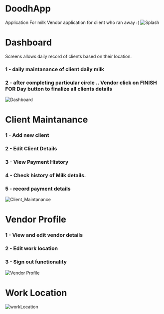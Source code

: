 # DoodhApp
Application For milk Vendor
application for client who ran away :(
![Splash](https://firebasestorage.googleapis.com/v0/b/doodh-60227.appspot.com/o/Github%2FScreenshot_2019-09-10-21-56-50-317_com.multirest.vishalverma.doodhmaster.png?alt=media&token=8e9669fb-5d45-4058-abd8-0608cfdb318e)

# Dashboard
Screens allows daily record of clients based on their location.
### 1 - daily maintanance of client daily milk
### 2 -  after completing particular circle .. Vendor click on FINISH FOR Day button to finalize all clients details
![Dashboard](https://firebasestorage.googleapis.com/v0/b/doodh-60227.appspot.com/o/Github%2FScreenshot_2019-09-10-21-51-03-376_com.multirest.vishalverma.doodhmaster.png?alt=media&token=8d8a086c-1f89-42be-8899-68a72760c808)

# Client Maintanance
### 1 - Add new client
### 2 - Edit Client Details
### 3 - View Payment History
### 4 - Check history of Milk details.
### 5 - record payment details
![Client_Maintanance](https://firebasestorage.googleapis.com/v0/b/doodh-60227.appspot.com/o/Github%2FScreenshot_2019-09-10-21-51-03-376_com.multirest.vishalverma.doodhmaster.png?alt=media&token=8d8a086c-1f89-42be-8899-68a72760c808)

# Vendor Profile

### 1 - View and edit vendor details
### 2 - Edit work location
### 3 - Sign out functionality
![Vendor Profile](https://firebasestorage.googleapis.com/v0/b/doodh-60227.appspot.com/o/Github%2FScreenshot_2019-09-10-21-51-13-984_com.multirest.vishalverma.doodhmaster.png?alt=media&token=be1521a8-96a4-4d76-b71c-d094e5174c22)

# Work Location
![workLocation](https://firebasestorage.googleapis.com/v0/b/doodh-60227.appspot.com/o/Github%2FScreenshot_2019-09-10-21-51-20-250_com.multirest.vishalverma.doodhmaster.png?alt=media&token=e5dd5f45-6151-424c-b7f5-6187b5df3e18)
